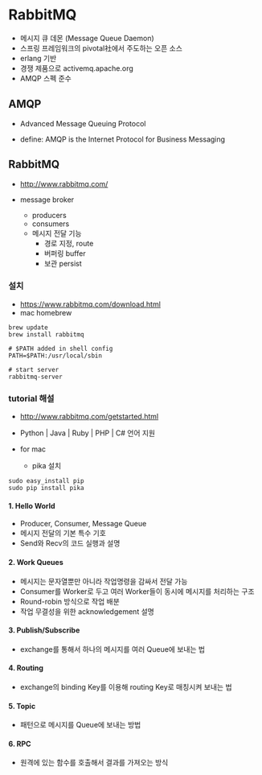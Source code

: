 # RabbitMQ
* 메시지 큐 데몬 (Message Queue Daemon)
* 스프링 프레임워크의 pivotal社에서 주도하는 오픈 소스
* erlang 기반
* 경쟁 제품으로 activemq.apache.org
* AMQP 스펙 준수

## AMQP
* Advanced Message Queuing Protocol

* define: AMQP is the Internet Protocol for Business Messaging

## RabbitMQ
* http://www.rabbitmq.com/

* message broker
  * producers
  * consumers
  * 메시지 전달 기능
    * 경로 지정, route
    * 버퍼링 buffer
    * 보관 persist

### 설치
* https://www.rabbitmq.com/download.html
* mac homebrew
```
brew update
brew install rabbitmq

# $PATH added in shell config
PATH=$PATH:/usr/local/sbin

# start server
rabbitmq-server
```


### tutorial 해설
* http://www.rabbitmq.com/getstarted.html
* Python | Java | Ruby | PHP | C# 언어 지원

* for mac
  * pika 설치
```
sudo easy_install pip
sudo pip install pika
```

#### 1. Hello World
* Producer, Consumer, Message Queue
* 메시지 전달의 기본 특수 기호
* Send와 Recv의 코드 실행과 설명

#### 2. Work Queues
* 메시지는 문자열뿐만 아니라 작업명령을 감싸서 전달 가능
* Consumer를 Worker로 두고 여러 Worker들이 동시에 메시지를 처리하는 구조
* Round-robin 방식으로 작업 배분
* 작업 무결성을 위한 acknowledgement 설명

#### 3. Publish/Subscribe
* exchange를 통해서 하나의 메시지를 여러 Queue에 보내는 법

#### 4. Routing
* exchange의 binding Key를 이용해 routing Key로 매칭시켜 보내는 법

#### 5. Topic
* 패턴으로 메시지를 Queue에 보내는 방법

#### 6. RPC
* 원격에 있는 함수를 호출해서 결과를 가져오는 방식

